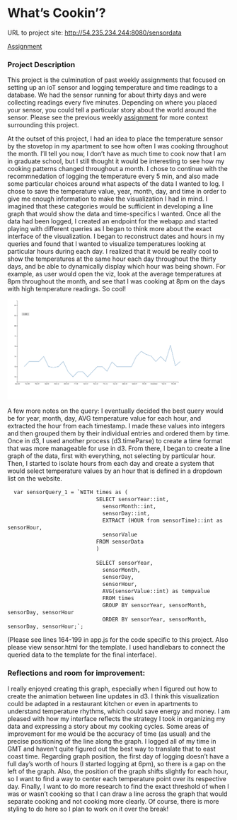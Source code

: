 # What’s Cookin’?

URL to project site: http://54.235.234.244:8080/sensordata

[Assignment](https://github.com/visualizedata/data-structures/blob/master/final_assignment_3.md)

### Project Description
This project is the culmination of past weekly assignments that focused on setting up an ioT sensor and logging temperature and time readings to a database. We had the sensor running for about thirty days and were collecting readings every five minutes. Depending on where you placed your sensor, you could tell a particular story about the world around the sensor. Please see the previous weekly [assignment](https://github.com/joutwater/Data-Structures/tree/master/week09) for more context surrounding this project.

At the outset of this project, I had an idea to place the temperature sensor by the stovetop in my apartment to see how often I was cooking throughout the month. I’ll tell you now, I don’t have as much time to cook now that I am in graduate school, but I still thought it would be interesting to see how my cooking patterns changed throughout a month. I chose to continue with the recommnedation of logging the temperature every 5 min, and also made some particular choices around what aspects of the data I wanted to log. I chose to save the temperature value, year, month, day, and time in order to give me enough information to make the visualization I had in mind. I imagined that these categories would be sufficient in developing a line graph that would show the data and time-specifics I wanted. Once all the data had been logged, I created an endpoint for the webapp and started playing with different queries as I began to think more about the exact interface of the visualization. I began to reconstruct dates and hours in my queries and found that I wanted to visualize temperatures looking at particular hours during each day. I realized that it would be really cool to show the temperatures at the same hour each day throughout the thirty days, and be able to dynamically display which hour was being shown. For example, as user would open the viz, look at the average temperatures at 8pm throughout the month, and see that I was cooking at 8pm on the days with high temperature readings. So cool!

![Image](https://github.com/joutwater/Data-Structures/blob/master/Final_Assignment_3/Sensor_ss.png)

A few more notes on the query: I eventually decided the best query would be for year, month, day, AVG temperature value for each hour, and extracted the hour from each timestamp. I made these values into integers and then grouped them by their individual entries and ordered them by time. Once in d3, I used another process (d3.timeParse) to create a time format that was more manageable for use in d3. From there, I began to create a line graph of the data, first with everything, not selecting by particular hour. Then, I started to isolate hours from each day and create a system that would select temperature values by an hour that is defined in a dropdown list on the website. 

      var sensorQuery_1 = `WITH times as (
                                SELECT sensorYear::int,
                                  sensorMonth::int,
                                  sensorDay::int,
                                  EXTRACT (HOUR from sensorTime)::int as sensorHour,
                                  sensorValue
                                FROM sensorData
                                )
      
                                SELECT sensorYear,
                                  sensorMonth,
                                  sensorDay,
                                  sensorHour,
                                  AVG(sensorValue::int) as tempvalue
                                  FROM times
                                  GROUP BY sensorYear, sensorMonth, sensorDay, sensorHour
                                  ORDER BY sensorYear, sensorMonth, sensorDay, sensorHour;`;
                                  
(Please see lines 164-199 in app.js for the code specific to this project. Also please view sensor.html for the template. I used handlebars to connect the queried data to the template for the final interface). 

### Reflections and room for improvement:

I really enjoyed creating this graph, especially when I figured out how to create the animation between line updates in d3. I think this visualization could be adapted in a restaurant kitchen or even in apartments to understand temperature rhythms, which could save energy and money. I am pleased with how my interface reflects the strategy I took in organizing my data and expressing a story about my cooking cycles. Some areas of improvement for me would be the accuracy of time (as usual) and the precise positioning of the line along the graph. I logged all of my time in GMT and haven’t quite figured out the best way to translate that to east coast time. Regarding graph position, the first day of logging doesn’t have a full day’s worth of hours (I started logging at 6pm), so there is a gap on the left of the graph. Also, the position of the graph shifts slightly for each hour, so I want to find a way to center each temperature point over its respective day. Finally, I want to do more research to find the exact threshold of when I was or wasn’t cooking so that I can draw a line across the graph that would separate cooking and not cooking more clearly. Of course, there is more styling to do here so I plan to work on it over the break! 

